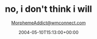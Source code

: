 ---
title: 'no, i don''t think i will'
posts: 2
hash: 't205'
author: 'MorphemeAddict@wmconnect.com'
date: 2004-05-10T15:13:00+00:00
sources:
  - http://forums.tokipona.org/viewtopic.php%3Ft=205.html
---